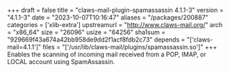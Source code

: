 +++
draft = false
title = "claws-mail-plugin-spamassassin 4.1.1-3"
version = "4.1.1-3"
date = "2023-10-07T10:16:47"
aliases = "/packages/200887"
categories = ['xlib-extra']
upstreamurl = "http://www.claws-mail.org/"
arch = "x86_64"
size = "26096"
usize = "64256"
sha1sum = "929669f43a674a42bb958de9dd2f1acf8fdb2c73"
depends = "['claws-mail=4.1.1']"
files = "['/usr/lib/claws-mail/plugins/spamassassin.so']"
+++
Enables the scanning of incoming mail received from a POP, IMAP, or LOCAL account using SpamAssassin.